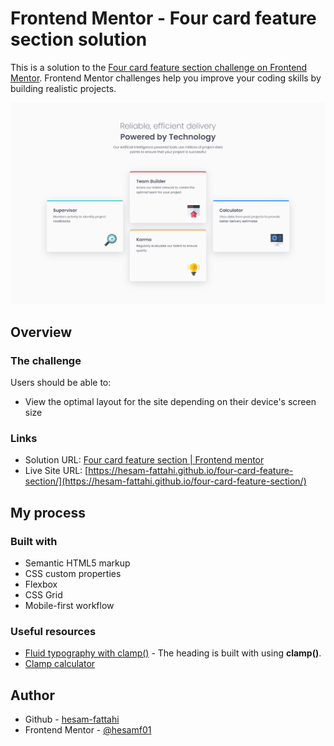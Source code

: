 # Frontend Mentor - Four card feature section solution

This is a solution to the [Four card feature section challenge on Frontend Mentor](https://www.frontendmentor.io/challenges/four-card-feature-section-weK1eFYK). Frontend Mentor challenges help you improve your coding skills by building realistic projects.

![Screenshot - desktop](./design/screenshot%20-%20desktop.png)

## Overview

### The challenge

Users should be able to:

- View the optimal layout for the site depending on their device's screen size

### Links

- Solution URL: [Four card feature section | Frontend mentor](#)
- Live Site URL: [https://hesam-fattahi.github.io/four-card-feature-section/](https://hesam-fattahi.github.io/four-card-feature-section/)

## My process

### Built with

- Semantic HTML5 markup
- CSS custom properties
- Flexbox
- CSS Grid
- Mobile-first workflow

### Useful resources

- [Fluid typography with clamp()](https://chriskirknielsen.com/blog/modern-fluid-typography-with-clamp/) - The heading is built with using **clamp()**.
- [Clamp calculator](https://royalfig.github.io/fluid-typography-calculator/)

## Author

- Github - [hesam-fattahi](https://github.com/hesam-fattahi)
- Frontend Mentor - [@hesamf01](https://www.frontendmentor.io/profile/hesamf01)

